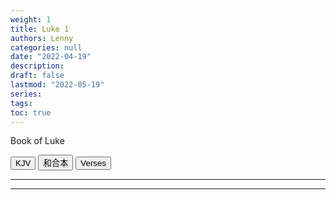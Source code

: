 ```yaml
---
weight: 1
title: Luke 1
authors: Lenny
categories: null
date: "2022-04-19"
description: 
draft: false
lastmod: "2022-05-19"
series: 
tags: 
toc: true
---
```

Book of Luke
<!--more-->


<!-- Tab links -->
<div class="tab">
  <button class="tablinks active" onclick="tablabel(event, 'english')">KJV</button>
  <button class="tablinks" onclick="tablabel(event, 'chinese')">和合本</button>
  <button class="tablinks" onclick="tablabel(event, 'verse1')">Verses</button>
</div>

<!-- Tab content -->
<div id="english" class="tabcontent" style="display:block">

</div>

----

<div id="chinese" class="tabcontent" style="display:block">

</div>

----

<div id="verse1" class="tabcontent" style="display:block">

</div>